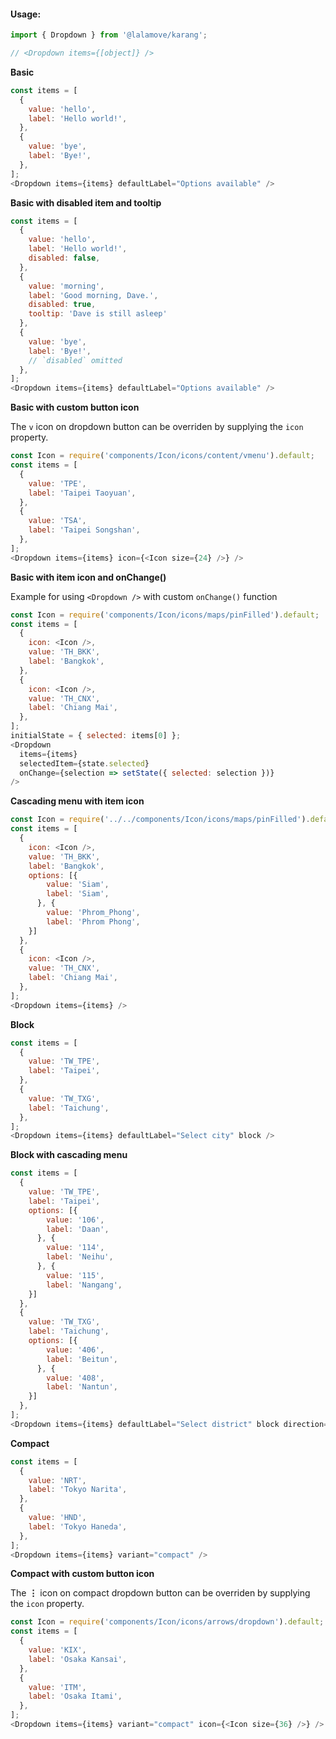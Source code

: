 #### Usage:

```js static
import { Dropdown } from '@lalamove/karang';

// <Dropdown items={[object]} />
```

**Basic**

```js
const items = [
  {
    value: 'hello',
    label: 'Hello world!',
  },
  {
    value: 'bye',
    label: 'Bye!',
  },
];
<Dropdown items={items} defaultLabel="Options available" />
```

**Basic with disabled item and tooltip**

```js
const items = [
  {
    value: 'hello',
    label: 'Hello world!',
    disabled: false,
  },
  {
    value: 'morning',
    label: 'Good morning, Dave.',
    disabled: true,
    tooltip: 'Dave is still asleep'
  },
  {
    value: 'bye',
    label: 'Bye!',
    // `disabled` omitted
  },
];
<Dropdown items={items} defaultLabel="Options available" />
```

**Basic with custom button icon**

The `v` icon on dropdown button can be overriden by supplying the `icon` property.

```js
const Icon = require('components/Icon/icons/content/vmenu').default;
const items = [
  {
    value: 'TPE',
    label: 'Taipei Taoyuan',
  },
  {
    value: 'TSA',
    label: 'Taipei Songshan',
  },
];
<Dropdown items={items} icon={<Icon size={24} />} />
```

**Basic with item icon and onChange()**

Example for using `<Dropdown />` with custom `onChange()` function

```js
const Icon = require('components/Icon/icons/maps/pinFilled').default;
const items = [
  {
    icon: <Icon />,
    value: 'TH_BKK',
    label: 'Bangkok',
  },
  {
    icon: <Icon />,
    value: 'TH_CNX',
    label: 'Chiang Mai',
  },
];
initialState = { selected: items[0] };
<Dropdown
  items={items}
  selectedItem={state.selected}
  onChange={selection => setState({ selected: selection })}
/>
```

**Cascading menu with item icon**

```js
const Icon = require('../../components/Icon/icons/maps/pinFilled').default;
const items = [
  {
    icon: <Icon />,
    value: 'TH_BKK',
    label: 'Bangkok',
    options: [{
        value: 'Siam',
        label: 'Siam',
      }, {
        value: 'Phrom_Phong',
        label: 'Phrom Phong',
    }]
  },
  {
    icon: <Icon />,
    value: 'TH_CNX',
    label: 'Chiang Mai',
  },
];
<Dropdown items={items} />
```

**Block**

```js
const items = [
  {
    value: 'TW_TPE',
    label: 'Taipei',
  },
  {
    value: 'TW_TXG',
    label: 'Taichung',
  },
];
<Dropdown items={items} defaultLabel="Select city" block />
```

**Block with cascading menu**

```js
const items = [
  {
    value: 'TW_TPE',
    label: 'Taipei',
    options: [{
        value: '106',
        label: 'Daan',
      }, {
        value: '114',
        label: 'Neihu',
      }, {
        value: '115',
        label: 'Nangang',
    }]
  },
  {
    value: 'TW_TXG',
    label: 'Taichung',
    options: [{
        value: '406',
        label: 'Beitun',
      }, {
        value: '408',
        label: 'Nantun',
    }]
  },
];
<Dropdown items={items} defaultLabel="Select district" block direction="left" />
```

**Compact**

```js
const items = [
  {
    value: 'NRT',
    label: 'Tokyo Narita',
  },
  {
    value: 'HND',
    label: 'Tokyo Haneda',
  },
];
<Dropdown items={items} variant="compact" />
```

**Compact with custom button icon**

The **⋮** icon on compact dropdown button can be overriden by supplying the `icon` property.

```js
const Icon = require('components/Icon/icons/arrows/dropdown').default;
const items = [
  {
    value: 'KIX',
    label: 'Osaka Kansai',
  },
  {
    value: 'ITM',
    label: 'Osaka Itami',
  },
];
<Dropdown items={items} variant="compact" icon={<Icon size={36} />} />
```

